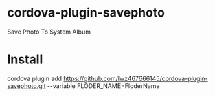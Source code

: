 # cordova-plugin-savephoto
Save Photo To System Album

# Install
cordova plugin add https://github.com/lwz467666145/cordova-plugin-savephoto.git --variable FLODER_NAME=FloderName
